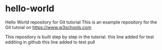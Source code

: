 # hello-world
Hello World repository for Git tutorial
This is an example repository for the Git tutoial on https://www.w3schools.com

This repository is built step by step in the tutorial. 
this line added for test edditing in github
this line added to test pull
